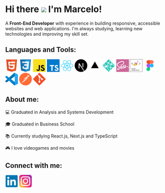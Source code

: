 # Hi there <img src="https://media.giphy.com/media/hvRJCLFzcasrR4ia7z/giphy.gif" width="30px"> I'm Marcelo!

A **Front-End Developer** with experience in building responsive, accessible websites and web applications.
I'm always studying, learning new technologies and improving my skill set.

## Languages and Tools:

<p align="left">
<div align="left">
<a href="https://www.w3schools.com/html/" target="_blank"><img height="40" src="img/html.svg" alt="HTML5"></a>
<a href="https://www.w3schools.com/css/" target="_blank"><img height="40" src="img/css.svg" alt="CSS3"></a>
<a href="https://developer.mozilla.org/en-US/docs/Web/JavaScript" target="_blank"><img height="40" src="img/javascript.svg" alt="JavaScript"></a>
<a href="https://www.typescriptlang.org/" target="_blank"><img height="40" src="img/typescript.svg" alt="TypeScript"></a>
<a href="https://reactjs.org/" target="_blank"><img height="40" src="img/react.svg" alt="React"></a>
<a href="https://nextjs.org/" target="_blank"><img height="40" src="img/nextjs.svg" alt="NextJs"></a>
<a href="https://vercel.com/" target="_blank"><img height="40" src="img/vercel.svg" alt="Vercel"></a>
<a href="https://www.netlify.com/" target="_blank"><img height="40" src="img/netlify.svg" alt="Netlify"></a>
<a href="https://sass-lang.com/" target="_blank"><img height="40" src="img/sass.svg" alt="Sass"></a>
<a href="https://styled-components.com/" target="_blank"><img height="40" src="img/styled-components.svg" alt="Styled Components"></a>
<a href="https://www.figma.com/" target="_blank"><img height="40" src="img/figma.svg" alt="Figma"></a>
<a href="https://code.visualstudio.com/" target="_blank"><img height="40" src="img/vscode.svg" alt="VSCode"></a>
<a href="https://www.postman.com/" target="_blank"><img height="40" src="img/postman.svg" alt="Postman"></a>
<a href="https://git-scm.com/" target="_blank"><img height="40" src="img/git.svg" alt="Git"></a>
</div>
</p>

## About me:

:computer: Graduated in Analysis and Systems Development

:mortar_board: Graduated in Business School

:books: Currently studying React.js, Next.js and TypeScript

:video_game: I love videogames and movies

## Connect with me:

<a href="https://www.linkedin.com/in/marcelopajr" target="_blank"><img src="img/linkedin.svg" alt="LinkedIn Marcelo" height="40" width="40" /></a>
<a href="https://instagram.com/marcelopajr" target="_blank"><img src="img/instagram.svg" alt="Instagram Marcelo" height="40" width="40" /></a>
